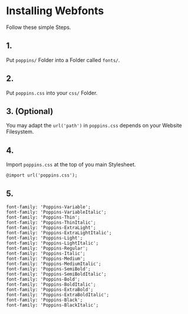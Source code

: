 # Installing Webfonts
Follow these simple Steps.

## 1.
Put `poppins/` Folder into a Folder called `fonts/`.

## 2.
Put `poppins.css` into your `css/` Folder.

## 3. (Optional)
You may adapt the `url('path')` in `poppins.css` depends on your Website Filesystem.

## 4.
Import `poppins.css` at the top of you main Stylesheet.

```
@import url('poppins.css');
```

## 5.


```
font-family: 'Poppins-Variable';
font-family: 'Poppins-VariableItalic';
font-family: 'Poppins-Thin';
font-family: 'Poppins-ThinItalic';
font-family: 'Poppins-ExtraLight';
font-family: 'Poppins-ExtraLightItalic';
font-family: 'Poppins-Light';
font-family: 'Poppins-LightItalic';
font-family: 'Poppins-Regular';
font-family: 'Poppins-Italic';
font-family: 'Poppins-Medium';
font-family: 'Poppins-MediumItalic';
font-family: 'Poppins-SemiBold';
font-family: 'Poppins-SemiBoldItalic';
font-family: 'Poppins-Bold';
font-family: 'Poppins-BoldItalic';
font-family: 'Poppins-ExtraBold';
font-family: 'Poppins-ExtraBoldItalic';
font-family: 'Poppins-Black';
font-family: 'Poppins-BlackItalic';
```

